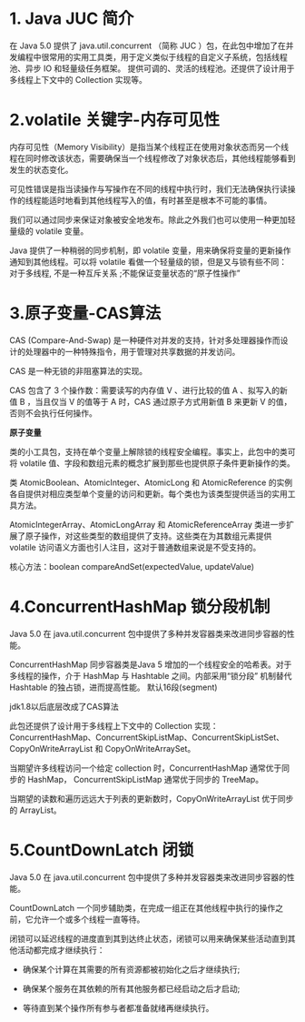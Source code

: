 # 1. Java JUC 简介 

在 Java 5.0 提供了 java.util.concurrent （简称 JUC ）包，在此包中增加了在并发编程中很常用的实用工具类，用于定义类似于线程的自定义子系统，包括线程池、异步 IO 和轻量级任务框架。 提供可调的、灵活的线程池。还提供了设计用于多线程上下文中的 Collection 实现等。

# 2.volatile 关键字-内存可见性 

内存可见性（Memory Visibility）是指当某个线程正在使用对象状态而另一个线程在同时修改该状态，需要确保当一个线程修改了对象状态后，其他线程能够看到发生的状态变化。 

可见性错误是指当读操作与写操作在不同的线程中执行时，我们无法确保执行读操作的线程能适时地看到其他线程写入的值，有时甚至是根本不可能的事情。 

我们可以通过同步来保证对象被安全地发布。除此之外我们也可以使用一种更加轻量级的 volatile 变量。

 Java 提供了一种稍弱的同步机制，即 volatile 变量，用来确保将变量的更新操作通知到其他线程。可以将 volatile 看做一个轻量级的锁，但是又与锁有些不同： 对于多线程, 不是一种互斥关系 ;不能保证变量状态的“原子性操作”

# 3.原子变量-CAS算法 

CAS (Compare-And-Swap) 是一种硬件对并发的支持，针对多处理器操作而设计的处理器中的一种特殊指令，用于管理对共享数据的并发访问。 

CAS 是一种无锁的非阻塞算法的实现。 

CAS 包含了 3 个操作数：需要读写的内存值 V 、进行比较的值 A 、拟写入的新值 B ，当且仅当 V 的值等于 A 时，CAS 通过原子方式用新值 B 来更新 V 的值，否则不会执行任何操作。

**原子变量**

类的小工具包，支持在单个变量上解除锁的线程安全编程。事实上，此包中的类可将 volatile 值、字段和数组元素的概念扩展到那些也提供原子条件更新操作的类。 

类 AtomicBoolean、AtomicInteger、AtomicLong 和 AtomicReference 的实例各自提供对相应类型单个变量的访问和更新。每个类也为该类型提供适当的实用工具方法。

AtomicIntegerArray、AtomicLongArray 和 AtomicReferenceArray 类进一步扩展了原子操作，对这些类型的数组提供了支持。这些类在为其数组元素提供 volatile 访问语义方面也引人注目，这对于普通数组来说是不受支持的。 

核心方法：boolean compareAndSet(expectedValue, updateValue) 

# 4.ConcurrentHashMap 锁分段机制 

Java 5.0 在 java.util.concurrent 包中提供了多种并发容器类来改进同步容器的性能。 

ConcurrentHashMap 同步容器类是Java 5 增加的一个线程安全的哈希表。对于多线程的操作，介于 HashMap 与 Hashtable 之间。内部采用“锁分段” 机制替代 Hashtable 的独占锁，进而提高性能。 默认16段(segment)

jdk1.8以后底层改成了CAS算法

此包还提供了设计用于多线程上下文中的 Collection 实现： ConcurrentHashMap、ConcurrentSkipListMap、ConcurrentSkipListSet、 CopyOnWriteArrayList 和 CopyOnWriteArraySet。

当期望许多线程访问一个给定 collection 时，ConcurrentHashMap 通常优于同步的 HashMap， ConcurrentSkipListMap 通常优于同步的 TreeMap。

当期望的读数和遍历远远大于列表的更新数时，CopyOnWriteArrayList 优于同步的 ArrayList。

# 5.CountDownLatch 闭锁 

 Java 5.0 在 java.util.concurrent 包中提供了多种并发容器类来改进同步容器的性能。 

CountDownLatch 一个同步辅助类，在完成一组正在其他线程中执行的操作之前，它允许一个或多个线程一直等待。 

闭锁可以延迟线程的进度直到其到达终止状态，闭锁可以用来确保某些活动直到其他活动都完成才继续执行： 

- 确保某个计算在其需要的所有资源都被初始化之后才继续执行; 

- 确保某个服务在其依赖的所有其他服务都已经启动之后才启动; 

- 等待直到某个操作所有参与者都准备就绪再继续执行。
